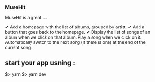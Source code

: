 ### MuseHit ###
MuseHit is a great ....


✔    Add a homepage with the list of albums, grouped by artist.
✔   Add a button that goes back to the homepage.
✔   Display the list of songs of an album when we click on that album.
    Play a song when we click on it.
    Automatically switch to the next song (if there is one) at the end of the current song.


## start your app usning : ##
$> yarn
$> yarn dev
